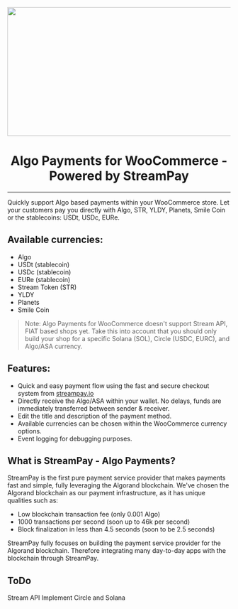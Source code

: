 <p align="center">
  <img src="https://i.imgur.com/ZpgeUEr.png" width="800" height="290"/>
</p>
<h1 align="center">Algo Payments for WooCommerce - Powered by StreamPay</h1>

---

Quickly support Algo based payments within your WooCommerce store. Let your customers pay you directly with Algo, STR, YLDY, Planets, Smile Coin or the stablecoins: USDt, USDc, EURe.



## Available currencies:

- Algo
- USDt (stablecoin)
- USDc (stablecoin)
- EURe (stablecoin)
- Stream Token (STR)
- YLDY
- Planets
- Smile Coin

> Note: Algo Payments for WooCommerce doesn't support Stream API, FIAT based shops yet. Take this into account that you should only build your shop for a specific Solana (SOL), Circle (USDC, EURC), and Algo/ASA currency.

## Features:
- Quick and easy payment flow using the fast and secure checkout system from [streampay.io](https://streampay.io/about/)
- Directly receive the Algo/ASA within your wallet. No delays, funds are immediately transferred between sender & receiver.
- Edit the title and description of the payment method.
- Available currencies can be chosen within the WooCommerce currency options.
- Event logging for debugging purposes.

## What is StreamPay - Algo Payments?
StreamPay is the first pure payment service provider that makes payments fast and simple, fully leveraging the Algorand blockchain. We've chosen the Algorand blockchain as our payment infrastructure, as it has unique qualities such as:

- Low blockchain transaction fee (only 0.001 Algo)
- 1000 transactions per second (soon up to 46k per second)
- Block finalization in less than 4.5 seconds (soon to be 2.5 seconds)

StreamPay fully focuses on building the payment service provider for the Algorand blockchain. Therefore integrating many day-to-day apps with the blockchain through StreamPay.

## ToDo

Stream API
Implement Circle and Solana
